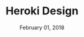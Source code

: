 ---
layout: post
date: February 01, 2018
title: Heroki Design
company: Heroku
link: https://design.herokai.com/
image: images/systems/heroki.jpg
description: We design holistic, consistent, intuitive, accessible experiences and interfaces that offer value to existing and new Heroku customers. We champion our users.

---